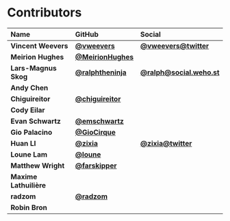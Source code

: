 # Contributors

| Name                   | GitHub                                                 | Social                                                     |
| :--------------------- | :----------------------------------------------------- | :--------------------------------------------------------- |
| **Vincent Weevers**    | [**@vweevers**](https://github.com/vweevers)           | [**@vweevers@twitter**](https://twitter.com/vweevers)      |
| **Meirion Hughes**     | [**@MeirionHughes**](https://github.com/MeirionHughes) |                                                            |
| **Lars-Magnus Skog**   | [**@ralphtheninja**](https://github.com/ralphtheninja) | [**@ralph@social.weho.st**](https://social.weho.st/@ralph) |
| **Andy Chen**          |                                                        |                                                            |
| **Chiguireitor**       | [**@chiguireitor**](https://github.com/chiguireitor)   |                                                            |
| **Cody Eilar**         |                                                        |                                                            |
| **Evan Schwartz**      | [**@emschwartz**](https://github.com/emschwartz)       |                                                            |
| **Gio Palacino**       | [**@GioCirque**](https://github.com/GioCirque)         |                                                            |
| **Huan LI**            | [**@zixia**](https://github.com/zixia)                 | [**@zixia@twitter**](https://twitter.com/zixia)            |
| **Loune Lam**          | [**@loune**](https://github.com/loune)                 |                                                            |
| **Matthew Wright**     | [**@farskipper**](https://github.com/farskipper)       |                                                            |
| **Maxime Lathuilière** |                                                        |                                                            |
| **radzom**             | [**@radzom**](https://github.com/radzom)               |                                                            |
| **Robin Bron**         |                                                        |                                                            |
